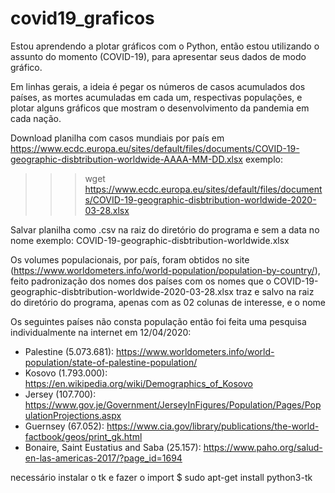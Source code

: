 # covid19_graficos

Estou aprendendo a plotar gráficos com o Python, então estou utilizando o assunto do momento (COVID-19), para apresentar seus dados de modo gráfico.

Em linhas gerais, a ideia é pegar os números de casos acumulados dos países, as mortes acumuladas em cada um, respectivas populações, e plotar alguns gráficos que mostram o desenvolvimento da pandemia em cada nação.

Download planilha com casos mundiais por país em https://www.ecdc.europa.eu/sites/default/files/documents/COVID-19-geographic-disbtribution-worldwide-AAAA-MM-DD.xlsx
exemplo:
>>> wget https://www.ecdc.europa.eu/sites/default/files/documents/COVID-19-geographic-disbtribution-worldwide-2020-03-28.xlsx

Salvar planilha como .csv na raiz do diretório do programa e sem a data no nome
exemplo: COVID-19-geographic-disbtribution-worldwide.xlsx

Os volumes populacionais, por país, foram obtidos no site (https://www.worldometers.info/world-population/population-by-country/), 
feito padronização dos nomes dos países com os nomes que o COVID-19-geographic-disbtribution-worldwide-2020-03-28.xlsx 
traz e salvo na raiz do diretório do programa, apenas com as 02 colunas de interesse, e o nome  

Os seguintes países não consta população então foi feita uma pesquisa individualmente na internet em 12/04/2020:

- Palestine (5.073.681): https://www.worldometers.info/world-population/state-of-palestine-population/
- Kosovo (1.793.000): https://en.wikipedia.org/wiki/Demographics_of_Kosovo
- Jersey (107.700): https://www.gov.je/Government/JerseyInFigures/Population/Pages/PopulationProjections.aspx
- Guernsey (67.052): https://www.cia.gov/library/publications/the-world-factbook/geos/print_gk.html
- Bonaire, Saint Eustatius and Saba (25.157): https://www.paho.org/salud-en-las-americas-2017/?page_id=1694

necessário instalar o tk e fazer o import
$ sudo apt-get install python3-tk